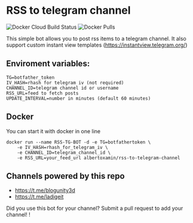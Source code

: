 # RSS to telegram channel
![Docker Cloud Build Status](https://img.shields.io/docker/cloud/build/albertoxamin/rss-to-telegram-channel)
![Docker Pulls](https://img.shields.io/docker/pulls/albertoxamin/rss-to-telegram-channel)

This simple bot allows you to post rss items to a telegram channel. It also support custom instant view templates (https://instantview.telegram.org/)

## Enviroment variables:
```
TG=botfather_token
IV_HASH=rhash for telegram iv (not required)
CHANNEL_ID=telegram channel id or username
RSS_URL=feed to fetch posts
UPDATE_INTERVAL=number in minutes (default 60 minutes)
```


## Docker
You can start it with docker in one line
```
docker run --name RSS-TG-BOT -d -e TG=botfathertoken \
    -e IV_HASH=rhash_for_telegram_iv \
    -e CHANNEL_ID=telegram_channel_id \
    -e RSS_URL=your_feed_url albertoxamin/rss-to-telegram-channel
```

## Channels powered by this repo

* https://t.me/blogunity3d
* https://t.me/ladigeit

Did you use this bot for your channel? Submit a pull request to add your channel!
!
